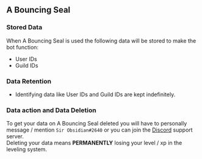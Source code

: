 ## A Bouncing Seal

### Stored Data
When A Bouncing Seal is used the following data will be stored to make the bot function:
- User IDs
- Guild IDs

### Data Retention
- Identifying data like User IDs and Guild IDs are kept indefinitely.

### Data action and Data Deletion
To get your data on A Bouncing Seal deleted you will have to personally message / mention `Sir Obsidian#2640` or you can join the [Discord](https://discord.gg/kYGUzJAYHX) support server.\
Deleting your data means **PERMANENTLY** losing your level / xp in the leveling system.
